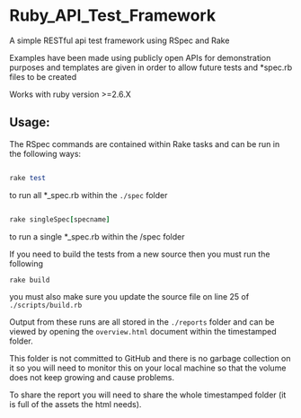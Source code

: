 # Ruby_API_Test_Framework

A simple RESTful api test framework using RSpec and Rake

Examples have been made using publicly open APIs for demonstration purposes and templates are given in order to allow future tests and *spec.rb files to be created

Works with ruby version >=2.6.X


## Usage:
The RSpec commands are contained within Rake tasks and can be run in the following ways:

```ruby

rake test

```

to run all *_spec.rb within the `./spec` folder




```ruby

rake singleSpec[specname]

```

to run a single *_spec.rb within the /spec folder

If you need to build the tests from a new source then you must run the following
```ruby
rake build
```

you must also make sure you update the source file on line 25 of `./scripts/build.rb`


Output from these runs are all stored in the `./reports` folder and can be viewed by opening the `overview.html` document within the timestamped folder.

This folder is not committed to GitHub and there is no garbage collection on it so you will need to monitor this on your local machine so that the volume does not keep growing and cause problems.

To share the report you will need to share the whole timestamped folder (it is full of the assets the html needs).
